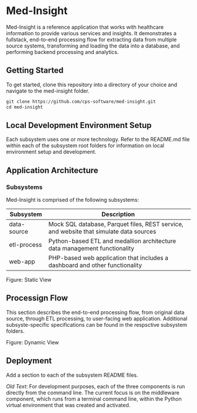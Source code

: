 # Med-Insight
Med-Insight is a reference application that works with healthcare information to provide various services and insights. It demonstrates a fullstack, end-to-end processing flow for extracting data from multiple source systems, transforming and loading the data into a database, and performing backend processing and analytics.

## Getting Started
To get started, clone this repository into a directory of your choice and navigate to the med-insight folder.

```txt
git clone https://github.com/cps-software/med-insight.git  
cd med-insight  
```

## Local Development Environment Setup
Each subsystem uses one or more technology. Refer to the README.md file within each of the subsystem root folders for information on local environment setup and development.  

## Application Architecture
### Subsystems
Med-Insight is comprised of the following subsystems:  

| Subsystem   | Description |
| ----------- | ----------- |
| data-source | Mock SQL database, Parquet files, REST service, and website that simulate data sources |
| etl-process | Python-based ETL and medallion architecture data management functionality |
| web-app     | PHP-based web application that includes a dashboard and other functionality |

Figure: Static View

## Processign Flow
This section describes the end-to-end processing flow, from original data source, through ETL processing, to user-facing web application. Additional subsyste-specific specifications can be found in the respsctive subsystem folders.

Figure: Dynamic View

## Deployment
Add a section to each of the subsystem README files.  

_Old Text:_ For development purposes, each of the three components is run directly from the command line. The current focus is on the middleware component, which runs from a terminal command line, within the Python virtual environment that was created and activated.
